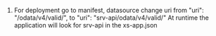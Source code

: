 1. For deployment go to manifest, datasource change uri from "uri": "/odata/v4/valid/", to "uri": "srv-api/odata/v4/valid/"
   At runtime the application will look for srv-api in the xs-app.json